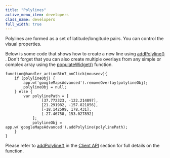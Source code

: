 ```yaml
---
title: "Polylines"
active_menu_item: developers
class_name: developers
full_width: true
---
```



Polylines are formed as a set of latitude/longitude pairs. You can control the visual properties.

Below is some code that shows how to create a new line using [addPolyline()](../../../../scripting-apis/client-api/widget-object-functions/advanced-maps/addpolyline) . Don't forget that you can also create multiple overlays from any simple or complex array using the [populateWidget()](../using-populatewidget) function.

    function@handler_actionBtn7_onClick(mouseev){
        if (polylineObj) {
            app.w('googleMapsAdvanced').removeOverlay(polylineObj);
            polylineObj = null;
        } else {
            var polylinePath = [
                    [37.772323, -122.214897],
                    [21.291982, -157.821856],
                    [-18.142599, 178.431],
                    [-27.46758, 153.027892]
                ];
                polylineObj = app.w('googleMapsAdvanced').addPolyline(polylinePath);
        }
    }
   

Please refer to [addPolyline()](../../../../scripting-apis/client-api/widget-object-functions/advanced-maps/addpolyline) in the [Client API](../../../../scripting-apis/client-api/) section for full details on the function.

